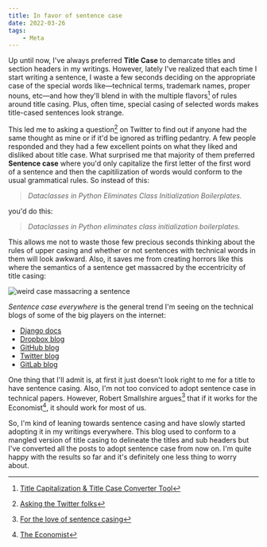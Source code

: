 ```yaml
---
title: In favor of sentence case
date: 2022-03-26
tags:
    - Meta
---
```


Up until now, I've always preferred **Title Case** to demarcate titles and section headers
in my writings. However, lately I've realized that each time I start writing a sentence, I
waste a few seconds deciding on the appropriate case of the special words like—technical
terms, trademark names, proper nouns, etc—and how they'll blend in with the multiple
flavors[^1] of rules around title casing. Plus, often time, special casing of selected words
makes title-cased sentences look strange.

This led me to asking a question[^2] on Twitter to find out if anyone had the same thought
as mine or if it'd be ignored as trifling pedantry. A few people responded and they had a
few excellent points on what they liked and disliked about title case. What surprised me
that majority of them preferred **Sentence case** where you'd only capitalize the first
letter of the first word of a sentence and then the capitilization of words would conform to
the usual grammatical rules. So instead of this:

> *Dataclasses in Python Eliminates Class Initialization Boilerplates.*

you'd do this:

> *Dataclasses in Python eliminates class initialization boilerplates.*

This allows me not to waste those few precious seconds thinking about the rules of upper
casing and whether or not sentences with technical words in them will look awkward. Also, it
saves me from creating horrors like this where the semantics of a sentence get massacred by
the eccentricity of title casing:

![weird case massacring a sentence][image_1]

*Sentence case everywhere* is the general trend I'm seeing on the technical blogs of some of
the big players on the internet:

* [Django docs]
* [Dropbox blog]
* [GitHub blog]
* [Twitter blog]
* [GitLab blog]

One thing that I'll admit is, at first it just doesn't look right to me for a title to have
sentence casing. Also, I'm not too conviced to adopt sentence case in technical papers.
However, Robert Smallshire argues[^3] that if it works for the Economist[^4], it should work
for most of us.

So, I'm kind of leaning towards sentence casing and have slowly started adopting it in my
writings everywhere. This blog used to conform to a mangled version of title casing to
delineate the titles and sub headers but I've converted all the posts to adopt sentence case
from now on. I'm quite happy with the results so far and it's definitely one less thing to
worry about.

[^1]: [Title Capitalization & Title Case Converter Tool](https://capitalizemytitle.com/)
[^2]: [Asking the Twitter folks](https://twitter.com/rednafi/status/1506949630587637762)
[^3]: [For the love of sentence casing](https://twitter.com/robsmallshire/status/1506980088532905998)
[^4]: [The Economist](https://www.economist.com/)

[django docs]: https://docs.djangoproject.com/en/dev/
[dropbox blog]: https://dropbox.tech
[github blog]: https://github.blog
[twitter blog]: https://blog.twitter.com
[gitlab blog]: https://about.gitlab.com/blog/

[image_1]: https://user-images.githubusercontent.com/30027932/160216618-36a76272-06f8-4e74-bacb-6ca7a80c009b.png
